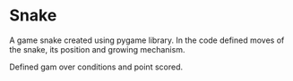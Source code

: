 # Snake
A game snake created using pygame library.
In the code defined moves of the snake, its position and growing mechanism.

Defined gam over conditions and point scored.
